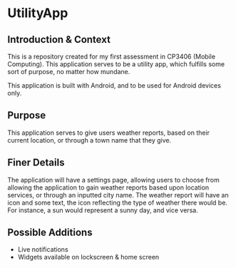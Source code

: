 # UtilityApp

## Introduction & Context

This is a repository created for my first assessment in CP3406 (Mobile Computing). This application serves to be a utility app, which fulfills some sort of purpose, no matter how mundane.

This application is built with Android, and to be used for Android devices only.

## Purpose

This application serves to give users weather reports, based on their current location, or through a town name that they give.

## Finer Details

The application will have a settings page, allowing users to choose from allowing the application to gain weather reports based upon location services, or through an inputted city name. The weather report will have an icon and some text, the icon reflecting the type of weather there would be. For instance, a sun would represent a sunny day, and vice versa. 

## Possible Additions

- Live notifications
- Widgets available on lockscreen & home screen





